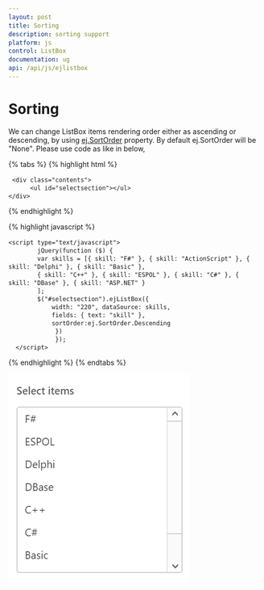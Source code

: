 ```yaml
---
layout: post
title: Sorting
description: sorting support
platform: js
control: ListBox
documentation: ug
api: /api/js/ejlistbox
---
```


# Sorting

 We can change ListBox items rendering order either as ascending or descending, by using [ej.SortOrder](https://help.syncfusion.com/api/js/ejlistbox#members:sortorder) property. By default ej.SortOrder will be "None". Please use code as like in below,

 {% tabs %} 
 {% highlight html %}

     <div class="contents">
          <ul id="selectsection"></ul> 
    </div>

 {% endhighlight %}

 {% highlight javascript %}

    <script type="text/javascript">
            jQuery(function ($) {
            var skills = [{ skill: "F#" }, { skill: "ActionScript" }, { skill: "Delphi" }, { skill: "Basic" },
            { skill: "C++" }, { skill: "ESPOL" }, { skill: "C#" }, { skill: "DBase" }, { skill: "ASP.NET" }
            ];
            $("#selectsection").ejListBox({
                width: "220", dataSource: skills,
                fields: { text: "skill" },
                sortOrder:ej.SortOrder.Descending
                 })
                 });
      </script>

  {% endhighlight %}
   {% endtabs %} 
  
  ![Sorting image](Sorting_Images\Sorting_img1.png)
   


